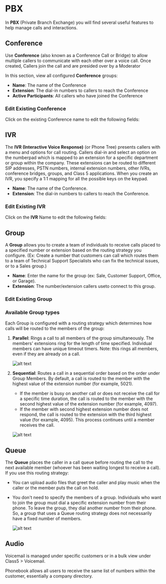# PBX
In **PBX** (Private Branch Exchange) you will find several useful features to help manage calls and interactions. 

## Conference
Use **Conference** (also known as a Conference Call or Bridge) to allow multiple callers to communicate with each other over a voice call. Once created, Callers join the call and are presided over by a Moderator

In this section, view all configured **Conference** groups:

+ **Name**: The name of the Conference
+ **Extension**: The dial-in numbers to callers to reach the Conference
+ **Active Participants**: All callers who have joined the Conference

### Edit Existing Conference
Click on the existing Conference name to edit the following fields:

## IVR
The **IVR (Interactive Voice Response)** (or Phone Tree) presents callers with a menu and options for call routing. Callers dial-in and select an option on the numberpad which is mapped to an extension for a specific department or group within the company. These extensions can be routed to different SIP addresses, PSTN numbers, internal extension numbers, other IVRs, conference bridges, groups, and Class 5 applications. When you create an IVR, you specify a 1:1 mapping for all the possible keys on the keypad.

+ **Name**: The name of the Conference.
+ **Extension**: The dial-in numbers to callers to reach the Conference.

### Edit Existing IVR
Click on the **IVR** Name to edit the following fields:

## Group
A **Group** allows you to create a team of individuals to receive calls placed to a specified number or extension based on the routing strategy you configure. (Ex: Create a number that customers can call which routes them to a team of Technical Support Specialists who can fix the technical issues, or to a Sales group.)

+ **Name**: Enter the name for the group (ex: Sale, Customer Support, Office, or Garage).
+ **Extension**: The number/extension callers useto connect to this group.

### Edit Existing Group

### Available Group types
Each Group is configured with a routing strategy which determines how calls will be routed to the members of the group:

1. **Parallel**: Rings a call to all members of the group simultaneously. The members' extensions ring for the length of time specified. Individual members can have unique timeout timers. Note: this rings all members, even if they are already on a call.

    ![alt text][parallel]

2. **Sequential**: Routes a call in a sequential order based on the order under Group Members. By default, a call is routed to the member with the highest value of the extension number (for example, 5021).
    + If the member is busy on another call or does not receive the call for a specific time duration, the call is routed to the member with the second highest value of the extension number (for example, 4097).
    + If the member with second highest extension number does not respond, the call is routed to the extension with the third highest value (for example, 4095). This process continues until a member receives the call.

    ![alt text][sequential]

## Queue
The **Queue** places the caller in a call queue before routing the call to the next available member (whoever has been waiting longest to receive a call). If you use this routing strategy:

+ You can upload audio files that greet the caller and play music when the caller or the member puts the call on hold.
+ You don't need to specify the members of a group. Individuals who want to join the group must dial a specific extension number from their phone. To leave the group, they dial another number from their phone. So, a group that uses a Queue routing strategy does not necessarily have a fixed number of members. 

    ![alt text][queue]



## Audio

Voicemail is managed under specific customers or in a bulk view under Class5 > Voicemail.

Phonebook allows all users to receive the same list of numbers within the customer, essentially a company directory.



[parallel]: /customer-portal/img/parallel.png "Parallel Group"
[sequential]: /customer-portal/img/sequential.png "Sequential Group"
[queue]: /customer-portal/img/queue.png "Call Queue"
